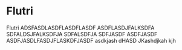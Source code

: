 # Flutri
Flutri
ADSFASDLASDFLASDFLASDF
ASDFLASDJFALKSDFA
SDFALDSJFALKSDFJA
SDFALSDFJA
SDFJASDF
ASDFJASDF
ASDFJASDLFASDJFLASKDFJASDF
asdkjash dHASD JKashdjkah kjh
